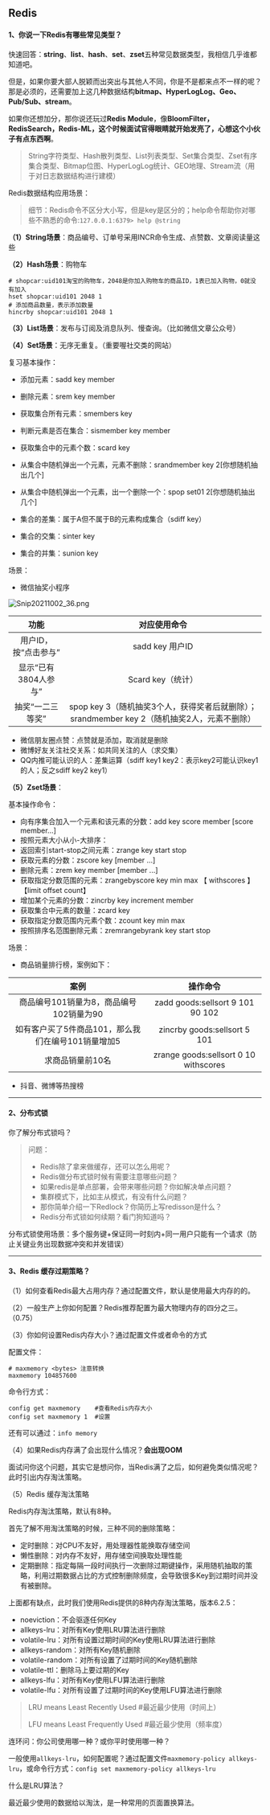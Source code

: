 ## Redis

#### 1、你说一下Redis有哪些常见类型？

快速回答：**string**、**list**、**hash**、**set**、**zset**五种常见数据类型，我相信几乎谁都知道吧。

但是，如果你要大部人脱颖而出突出与其他人不同，你是不是都来点不一样的呢？那是必须的，还需要加上这几种数据结构**bitmap、HyperLogLog、Geo、Pub/Sub、stream**。

如果你还想加分，那你说还玩过**Redis Module**，像**BloomFilter，RedisSearch，Redis-ML，**这个时候面试官得眼睛就开始发亮了，心想这个小伙子**有点东西啊**。

> String字符类型、Hash散列类型、List列表类型、Set集合类型、Zset有序集合类型、Bitmap位图、HyperLogLog统计、GEO地理、Stream流（用于对日志数据结构进行建模）

Redis数据结构应用场景：

> 细节：Redis命令不区分大小写，但是key是区分的；help命令帮助你对哪些不熟悉的命令:`127.0.0.1:6379> help @string`

**（1）String场景**：商品编号、订单号采用INCR命令生成、点赞数、文章阅读量这些

**（2）Hash场景**：购物车

```
# shopcar:uid101淘宝的购物车，2048是你加入购物车的商品ID，1表已加入购物，0就没有加入
hset shopcar:uid101 2048 1
# 添加商品数量，表示添加数量
hincrby shopcar:uid101 2048 1
```

**（3）List场景**：发布与订阅及消息队列、慢查询。（比如微信文章公众号）

**（4）Set场景**：无序无重复。（重要喔社交类的网站）

复习基本操作：

* 添加元素：sadd key member
* 删除元素：srem key member
* 获取集合所有元素：smembers key
* 判断元素是否在集合：sismember key member
* 获取集合中的元素个数：scard key
* 从集合中随机弹出一个元素，元素不删除：srandmember key 2[你想随机抽出几个]
* 从集合中随机弹出一个元素，出一个删除一个：spop set01 2[你想随机抽出几个]

* 集合的差集：属于A但不属于B的元素构成集合（sdiff key）
* 集合的交集：sinter key
* 集合的并集：sunion key

场景：

* 微信抽奖小程序

![Snip20211002_36.png](http://ww1.sinaimg.cn/large/006FuVcvgy1gv0s91j6r8j60my0pegqt02.jpg)

|         功能         |                         对应使用命令                         |
| :------------------: | :----------------------------------------------------------: |
| 用户ID，按“点击参与” |                       sadd key 用户ID                        |
| 显示“已有3804人参与” |                      Scard key（统计）                       |
|   抽奖“一二三等奖”   | spop key 3（随机抽奖3个人，获得奖者后就删除）；srandmember key 2（随机抽奖2人，元素不删除） |

* 微信朋友圈点赞：点赞就是添加，取消就是删除
* 微博好友关注社交关系：如共同关注的人（求交集）
* QQ内推可能认识的人：差集运算（sdiff key1 key2：表示key2可能认识key1的人；反之sdiff key2 key1）

**（5）Zset场景**：

基本操作命令：

* 向有序集合加入一个元素和该元素的分数：add key score member [score member...]
* 按照元素大小从小-大排序：
* 返回索引start-stop之间元素：zrange key start stop
* 获取元素的分数：zscore key [member ...]
* 删除元素：zrem key member [member ...]
* 获取指定分数范围的元素：zrangebyscore key min max 【 withscores 】【limit offset count】
* 增加某个元素的分数：zincrby key increment member
* 获取集合中元素的数量：zcard key
* 获取指定分数范围内元素个数：zcount key min max
* 按照排序名范围删除元素：zremrangebyrank key start stop

场景：

* 商品销量排行榜，案例如下：

|                        案例                        |               操作命令                |
| :------------------------------------------------: | :-----------------------------------: |
|      商品编号101销量为8，商品编号102销量为90       |   zadd goods:sellsort 9 101 90 102    |
| 如有客户买了5件商品101，那么我们在编号101销量增加5 |     zincrby goods:sellsort 5 101      |
|                  求商品销量前10名                  | zrange goods:sellsort 0 10 withscores |

* 抖音、微博等热搜榜

---

#### 2、分布式锁

你了解分布式锁吗？

> 问题：
>
> * Redis除了拿来做缓存，还可以怎么用呢？
> * Redis做分布式锁时候有需要注意哪些问题？
> * 如果redis是单点部署，会带来哪些问题？你如解决单点问题？
> * 集群模式下，比如主从模式，有没有什么问题？
> * 那你简单介绍一下Redlock？你简历上写redisson是什么？
> * Redis分布式锁如何续期？看门狗知道吗？

分布式锁使用场景：多个服务键+保证同一时刻内+同一用户只能有一个请求（防止关键业务出现数据冲突和并发错误）











---

#### 3、Redis 缓存过期策略？

（1）如何查看Redis最大占用内存？通过配置文件，默认是使用最大内存的的。

（2）一般生产上你如何配置？Redis推荐配置为最大物理内存的四分之三。（0.75）

（3）你如何设置Redis内存大小？通过配置文件或者命令的方式

配置文件：

```redis
# maxmemory <bytes> 注意转换
maxmemory 104857600
```

命令行方式：

```redis
config get maxmemory    #查看Redis内存大小
config set maxmemory 1  #设置
```

还有可以通过：`info memory`

（4）如果Redis内存满了会出现什么情况？**会出现OOM**

面试问你这个问题，其实它是想问你，当Redis满了之后，如何避免类似情况呢？此时引出内存淘汰策略。

（5）Redis 缓存淘汰策略

Redis内存淘汰策略，默认有8种。

首先了解不用淘汰策略的时候，三种不同的删除策略：

* 定时删除：对CPU不友好，用处理器性能换取存储空间
* 懒性删除：对内存不友好，用存储空间换取处理性能
* 定期删除：指定每隔一段时间执行一次删除过期键操作，采用随机抽取的策略，利用过期数据占比的方式控制删除频度，会导致很多Key到过期时间并没有被删除。

上面都有缺点，此时我们使用Redis提供的8种内存淘汰策略，版本6.2.5：

* noeviction：不会驱逐任何Key
* allkeys-lru：对所有Key使用LRU算法进行删除
* volatile-lru：对所有设置过期时间的Key使用LRU算法进行删除
* allkeys-random：对所有Key随机删除
* volatile-random：对所有设置了过期时间的Key随机删除
* volatile-ttl：删除马上要过期的Key
* allkeys-lfu：对所有Key使用LFU算法进行删除
* volatile-lfu：对所有设置了过期时间的Key使用LFU算法进行删除

> LRU means Least Recently Used #最近最少使用（时间上）
>
> LFU means Least Frequently Used #最近最少使用（频率度）

连环问：你公司使用哪一种？或你平时使用哪一种？

一般使用`allkeys-lru`，如何配置呢？通过配置文件`maxmemory-policy allkeys-lru`，或命令行方式：`config set maxmemory-policy allkeys-lru `



什么是LRU算法？

最近最少使用的数据给以淘汰，是一种常用的页面置换算法。